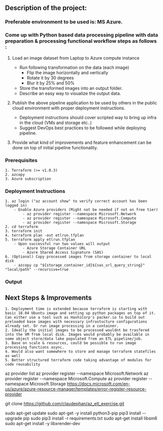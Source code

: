 ## Description of the project:
### Preferable environment to be used is: MS Azure.
### Come up with Python based data processing pipeline with data preparation & processing functional workflow steps as follows : 
1. Load an image dataset from Laptop to Azure compute instance
    - Run following transformation on the data (each image)
        - Flip the image horizontally and vertically
        - Rotate it by 30 degrees
        - Blur it by 25% and 50%
    - Store the transformed images into an output folder.
    - Describe an easy way to visualize the output data.
 

2. Publish the above pipeline application to be used by others in the public cloud environment with proper deployment instructions.
    - Deployment instructions should cover scripted way to bring up infra in the cloud (VMs and storage etc..)
    - Suggest DevOps best practices to be followed while deploying pipeline.

3. Provide what kind of improvements and feature enhancement can be done on top of initial pipeline functionality. 


### Prerequisites
    1. Terraform (>= v1.0.3)
    2. azcopy
    3. Azure subscription
### Deployment Instructions
    1. az login ("az account show" to verify correct account has been logged in)
        - Enable Azure providers (Might not be needed if not on free tier)
            - az provider register --namespace Microsoft.Network
            - az provider register --namespace Microsoft.Compute
            - az provider register --namespace Microsoft.Storage
    2. cd terraform
    3. terraform init
    4. terraform plan -out etlrun.tfplan
    5. terraform apply etlrun.tfplan
        - Upon successful run two values will output
            - Azure Storage Container URL
            - Azure Shared Access Signature (SAS)
    6. (Optional) Copy processed images from storage container to local disk
        - azcopy cp "${storage_container_id}${sas_url_query_string}" "local/path" --recursive=true

### Output


## Next Steps & Improvements
    1. Deployment time is extended because terraform is starting with basic 18.04 Ubuntu image and setting up python packages on top of it. Can either use a tool such as HashiCorp's packer.io to build out preloaded base images with necessary infrastucture configurations already set. Or run image processing in a container.
    2. Ideally the initial images to be processed wouldnt be trasfered into the VM from local disk. Images would probably be available in some object store/data lake populated from an ETL pipeline/job.
    3. Base on scale & resources, could be possible to run image processing functions async.
    4. Would also want somewhere to store and manage terraform statefiles as well
    5. Better structured terraform code taking advantage of modules for code reusability



az provider list
az provider register --namespace Microsoft.Network
az provider register --namespace Microsoft.Compute
az provider register --namespace Microsoft.Storage
https://docs.microsoft.com/en-us/azure/azure-resource-manager/templates/error-register-resource-provider



git clone https://github.com/claudephan/az_etl_exercise.git

sudo apt-get update
sudo apt-get -y install python3-pip
pip3 install --upgrade pip
sudo pip3 install -r requirements.txt
sudo apt-get install libsm6
sudo apt-get install -y libxrender-dev